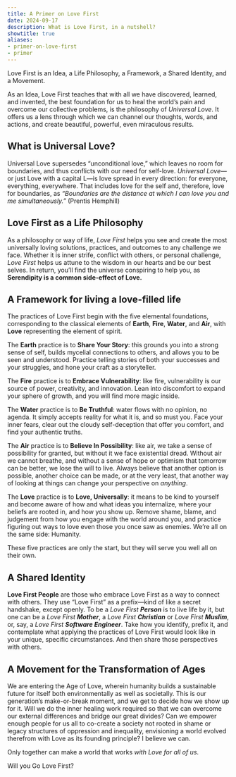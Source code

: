 ```yaml
---
title: A Primer on Love First
date: 2024-09-17
description: What is Love First, in a nutshell?
showtitle: true
aliases:
- primer-on-love-first
- primer
---
```


Love First is an Idea, a Life Philosophy, a Framework, a Shared Identity, and a Movement.

As an Idea, Love First teaches that with all we have discovered, learned, and invented, the best foundation for us to heal the world’s pain and overcome our collective problems, is the philosophy of _Universal Love_. It offers us a lens through which we can channel our thoughts, words, and actions, and create beautiful, powerful, even miraculous results.

## What is Universal Love?

Universal Love supersedes “unconditional love,” which leaves no room for boundaries, and thus conflicts with our need for self-love. _Universal Love_—or just Love with a capital L—is love spread in every direction: for everyone, everything, everywhere. That includes love for the self and, therefore, love for boundaries, as _“Boundaries are the distance at which I can love you and me simultaneously.”_ (Prentis Hemphill)
  
## Love First as a Life Philosophy

As a philosophy or way of life, _Love First_ helps you see and create the most universally loving solutions, practices, and outcomes to any challenge we face. Whether it is inner strife, conflict with others, or personal challenge, _Love First_ helps us attune to the wisdom in our hearts and be our best selves. In return, you’ll find the universe conspiring to help you, as **Serendipity is a common side-effect of Love.**

## A Framework for living a love-filled life 

The practices of Love First begin with the five elemental foundations, corresponding to the classical elements of **Earth**, **Fire**, **Water**, and **Air**, with **Love** representing the element of spirit.

The **Earth** practice is to **Share Your Story**: this grounds you into a strong sense of self, builds mycelial connections to others, and allows you to be seen and understood. Practice telling stories of both your successes and your struggles, and hone your craft as a storyteller.

The **Fire** practice is to **Embrace Vulnerability**: like fire, vulnerability is our source of power, creativity, and innovation. Lean into discomfort to expand your sphere of growth, and you will find more magic inside.

The **Water** practice is to **Be Truthful**: water flows with no opinion, no agenda. It simply accepts reality for what it is, and so must you. Face your inner fears, clear out the cloudy self-deception that offer you comfort, and find your authentic truths.

The **Air** practice is to **Believe In Possibility**: like air, we take a sense of possibility for granted, but without it we face existential dread. Without air we cannot breathe, and without a sense of hope or optimism that tomorrow can be better, we lose the will to live. Always believe that another option is possible, another choice can be made, or at the very least, that another way of looking at things can change your perspective on _anything_.

The **Love** practice is to **Love, Universally**: it means to be kind to yourself and become aware of how and what ideas you internalize, where your beliefs are rooted in, and how you show up. Remove shame, blame, and judgement from how you engage with the world around you, and practice figuring out ways to love even those you once saw as enemies. We’re all on the same side: Humanity.

These five practices are only the start, but they will serve you well all on their own.

## A Shared Identity

**Love First People** are those who embrace Love First as a way to connect with others. They use “Love First” as a prefix—kind of like a secret handshake, except openly. To be a _Love First_ **_Person_** is to live life by it, but one can be a _Love First_ **_Mother_**, a _Love First_ **_Christian_** or _Love First_ **_Muslim_**, or, say, a _Love First_ **_Software Engineer_**. Take how you identify, prefix it, and contemplate what applying the practices of Love First would look like in your unique, specific circumstances. And then share those perspectives with others.

## A Movement for the Transformation of Ages

We are entering the Age of Love, wherein humanity builds a sustainable future for itself both environmentally as well as societally. This is our generation’s make-or-break moment, and we get to decide how we show up for it. Will we do the inner healing work required so that we can overcome our external differences and bridge our great divides? Can we empower enough people for us all to co-create a society not rooted in shame or legacy structures of oppression and inequality, envisioning a world evolved therefrom with Love as its founding principle? I believe we can.

Only together can make a world that works _with Love_ _for_ _all of us_.

Will you <nobr>Go Love First</nobr>?